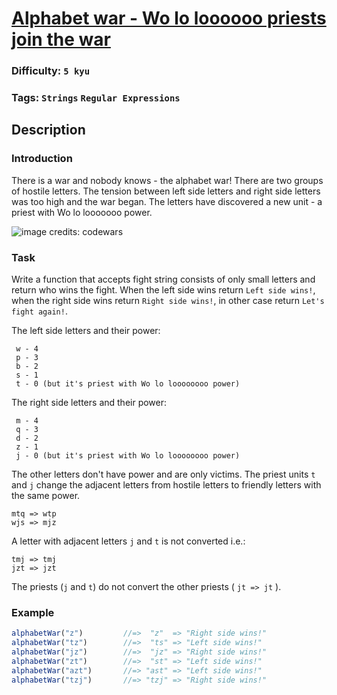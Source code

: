 # [Alphabet war - Wo lo loooooo priests join the war](https://www.codewars.com/kata/59473c0a952ac9b463000064)

### Difficulty: `5 kyu`

### Tags: `Strings` `Regular Expressions`

## Description

### Introduction
There is a war and nobody knows - the alphabet war!
There are two groups of hostile letters. The tension between left side letters and right side letters was too high and the war began. The letters have discovered a new unit - a priest with Wo lo looooooo power.

![image credits: codewars](https://i.imgur.com/AUaPiip.jpg)

### Task
Write a function that accepts fight string consists of only small letters and return who wins the fight. When the left side wins return `Left side wins!`, when the right side wins return `Right side wins!`, in other case return `Let's fight again!`.

The left side letters and their power:

```
 w - 4
 p - 3 
 b - 2
 s - 1
 t - 0 (but it's priest with Wo lo loooooooo power)
```

The right side letters and their power:

```
 m - 4
 q - 3 
 d - 2
 z - 1
 j - 0 (but it's priest with Wo lo loooooooo power)
```

The other letters don't have power and are only victims.
The priest units `t` and `j` change the adjacent letters from hostile letters to friendly letters with the same power.

```
mtq => wtp
wjs => mjz
```

A letter with adjacent letters `j` and `t` is not converted i.e.:

```
tmj => tmj
jzt => jzt
```

The priests (`j` and `t`) do not convert the other priests ( `jt => jt` ).

### Example

```js
alphabetWar("z")         //=>  "z"  => "Right side wins!"
alphabetWar("tz")        //=>  "ts" => "Left side wins!" 
alphabetWar("jz")        //=>  "jz" => "Right side wins!" 
alphabetWar("zt")        //=>  "st" => "Left side wins!" 
alphabetWar("azt")       //=> "ast" => "Left side wins!"
alphabetWar("tzj")       //=> "tzj" => "Right side wins!" 
```